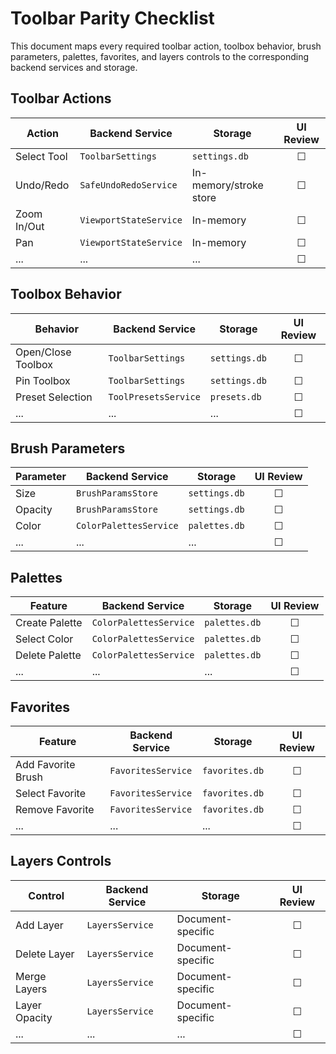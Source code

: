 # Toolbar Parity Checklist

This document maps every required toolbar action, toolbox behavior, brush parameters, palettes, favorites, and layers controls to the corresponding backend services and storage.

## Toolbar Actions

| Action | Backend Service | Storage | UI Review |
| --- | --- | --- | :---: |
| Select Tool | `ToolbarSettings` | `settings.db` | ☐ |
| Undo/Redo | `SafeUndoRedoService` | In-memory/stroke store | ☐ |
| Zoom In/Out | `ViewportStateService` | In-memory | ☐ |
| Pan | `ViewportStateService` | In-memory | ☐ |
| ... | ... | ... | ☐ |

## Toolbox Behavior

| Behavior | Backend Service | Storage | UI Review |
| --- | --- | --- | :---: |
| Open/Close Toolbox | `ToolbarSettings` | `settings.db` | ☐ |
| Pin Toolbox | `ToolbarSettings` | `settings.db` | ☐ |
| Preset Selection | `ToolPresetsService` | `presets.db` | ☐ |
| ... | ... | ... | ☐ |

## Brush Parameters

| Parameter | Backend Service | Storage | UI Review |
| --- | --- | --- | :---: |
| Size | `BrushParamsStore` | `settings.db` | ☐ |
| Opacity | `BrushParamsStore` | `settings.db` | ☐ |
| Color | `ColorPalettesService` | `palettes.db` | ☐ |
| ... | ... | ... | ☐ |

## Palettes

| Feature | Backend Service | Storage | UI Review |
| --- | --- | --- | :---: |
| Create Palette | `ColorPalettesService` | `palettes.db` | ☐ |
| Select Color | `ColorPalettesService` | `palettes.db` | ☐ |
| Delete Palette | `ColorPalettesService` | `palettes.db` | ☐ |
| ... | ... | ... | ☐ |

## Favorites

| Feature | Backend Service | Storage | UI Review |
| --- | --- | --- | :---: |
| Add Favorite Brush | `FavoritesService` | `favorites.db` | ☐ |
| Select Favorite | `FavoritesService` | `favorites.db` | ☐ |
| Remove Favorite | `FavoritesService` | `favorites.db` | ☐ |
| ... | ... | ... | ☐ |

## Layers Controls

| Control | Backend Service | Storage | UI Review |
| --- | --- | --- | :---: |
| Add Layer | `LayersService` | Document-specific | ☐ |
| Delete Layer | `LayersService` | Document-specific | ☐ |
| Merge Layers | `LayersService` | Document-specific | ☐ |
| Layer Opacity | `LayersService` | Document-specific | ☐ |
| ... | ... | ... | ☐ |
